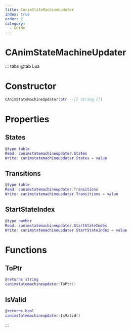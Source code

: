 ```yaml
---
title: CAnimStateMachineUpdater
index: true
order: 2
category:
  - Guide
---
```


# CAnimStateMachineUpdater

::: tabs
@tab Lua
# Constructor
```lua
CAnimStateMachineUpdater(ptr --[[ string ]])
```
# Properties
## States 
```lua
@type table
Read: canimstatemachineupdater.States
Write: canimstatemachineupdater.States = value
```
## Transitions 
```lua
@type table
Read: canimstatemachineupdater.Transitions
Write: canimstatemachineupdater.Transitions = value
```
## StartStateIndex 
```lua
@type number
Read: canimstatemachineupdater.StartStateIndex
Write: canimstatemachineupdater.StartStateIndex = value
```
# Functions
## ToPtr
```lua
@returns string
canimstatemachineupdater:ToPtr()
```
## IsValid
```lua
@returns bool
canimstatemachineupdater:IsValid()
```

:::